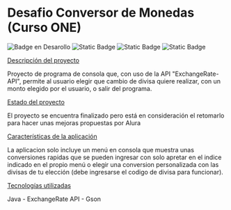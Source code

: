 # Desafio Conversor de Monedas (Curso ONE)

![Badge en Desarollo](https://img.shields.io/badge/Status-Finished-green) ![Static Badge](https://img.shields.io/badge/Release_Date-%20July-blue) ![Static Badge](https://img.shields.io/badge/GSON-V2.11.0-yellow) ![Static Badge](https://img.shields.io/badge/API-ExchangeRateAPI-red)

[Descripción del proyecto](##descripción-del-proyecto)

Proyecto de programa de consola que, con uso de la API "ExchangeRate-API", permite al usuario elegir que cambio de divisa quiere realizar, con un monto elegido por el usuario, o salir del programa.

[Estado del proyecto](#Estado-del-proyecto)

El proyecto se encuentra finalizado pero está en consideración el retomarlo para hacer unas mejoras propuestas por Alura

[Características de la aplicación](#Características-de-la-aplicación)

La aplicacion solo incluye un menú en consola que muestra unas conversiones rapidas que se pueden ingresar con solo apretar en el indice indicado en el propio menú o elegir una conversion personalizada con las divisas de tu elección (debe ingresarse el codigo de divisa para funcionar).

[Tecnologías utilizadas](#tecnologías-utilizadas)

Java -
ExchangeRate API -
Gson
